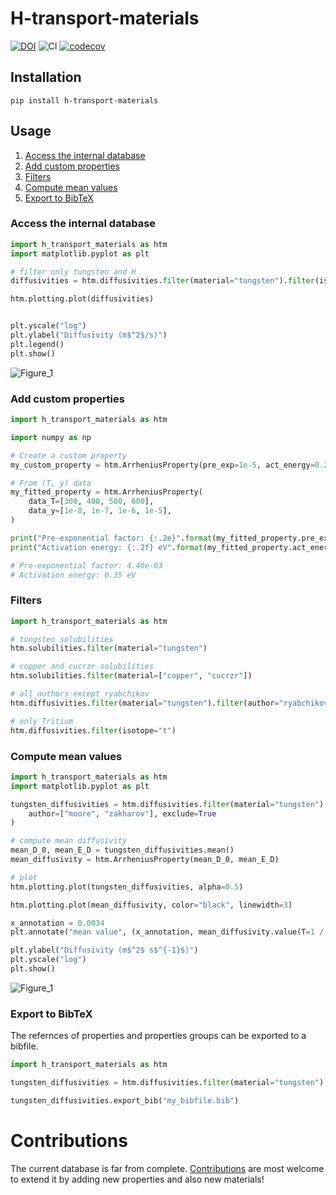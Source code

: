 # H-transport-materials
[![DOI](https://zenodo.org/badge/488195123.svg)](https://zenodo.org/badge/latestdoi/488195123)
![CI](https://github.com/RemDelaporteMathurin/h_transport_materials/actions/workflows/ci.yml/badge.svg)
[![codecov](https://codecov.io/github/RemDelaporteMathurin/h-transport-materials/branch/main/graph/badge.svg?token=zroa7Y8If6)](https://codecov.io/github/RemDelaporteMathurin/h-transport-materials)

## Installation

```
pip install h-transport-materials
```

## Usage

1. [Access the internal database](#access-the-internal-database)  
2. [Add custom properties](#add-custom-properties)  
3. [Filters](#filters)  
4. [Compute mean values](#compute-mean-values)  
5. [Export to BibTeX](#export-to-bibtex)  


### Access the internal database
```python
import h_transport_materials as htm
import matplotlib.pyplot as plt

# filter only tungsten and H
diffusivities = htm.diffusivities.filter(material="tungsten").filter(isotope="h")

htm.plotting.plot(diffusivities)


plt.yscale("log")
plt.ylabel("Diffusivity (m$^2$/s)")
plt.legend()
plt.show()
```
![Figure_1](https://user-images.githubusercontent.com/40028739/169280320-c4d45d9b-7f33-4628-a4fd-72e81be16124.svg)
>
### Add custom properties

```python
import h_transport_materials as htm

import numpy as np

# Create a custom property
my_custom_property = htm.ArrheniusProperty(pre_exp=1e-5, act_energy=0.2)

# From (T, y) data
my_fitted_property = htm.ArrheniusProperty(
    data_T=[300, 400, 500, 600],
    data_y=[1e-8, 1e-7, 1e-6, 1e-5],
)

print("Pre-exponential factor: {:.2e}".format(my_fitted_property.pre_exp))
print("Activation energy: {:.2f} eV".format(my_fitted_property.act_energy))

# Pre-exponential factor: 4.40e-03
# Activation energy: 0.35 eV
```

### Filters

```python
import h_transport_materials as htm

# tungsten solubilities
htm.solubilities.filter(material="tungsten")

# copper and cucrzr solubilities
htm.solubilities.filter(material=["copper", "cucrzr"])

# all_authors_except_ryabchikov
htm.diffusivities.filter(material="tungsten").filter(author="ryabchikov", exclude=True)

# only Tritium
htm.diffusivities.filter(isotope="t")
```

### Compute mean values

```python
import h_transport_materials as htm
import matplotlib.pyplot as plt

tungsten_diffusivities = htm.diffusivities.filter(material="tungsten").filter(
    author=["moore", "zakharov"], exclude=True
)

# compute mean diffusivity
mean_D_0, mean_E_D = tungsten_diffusivities.mean()
mean_diffusivity = htm.ArrheniusProperty(mean_D_0, mean_E_D)

# plot
htm.plotting.plot(tungsten_diffusivities, alpha=0.5)

htm.plotting.plot(mean_diffusivity, color="black", linewidth=3)

x_annotation = 0.0034
plt.annotate("mean value", (x_annotation, mean_diffusivity.value(T=1 / x_annotation)))

plt.ylabel("Diffusivity (m$^2$ s$^{-1}$)")
plt.yscale("log")
plt.show()
```
![Figure_1](https://user-images.githubusercontent.com/40028739/169285178-7cccc183-8ae1-4afe-8e4e-af2d54ac8741.svg)

### Export to BibTeX

The refernces of properties and properties groups can be exported to a bibfile.

```python
import h_transport_materials as htm

tungsten_diffusivities = htm.diffusivities.filter(material="tungsten")

tungsten_diffusivities.export_bib("my_bibfile.bib")

```


# Contributions

The current database is far from complete.
[Contributions](https://github.com/RemDelaporteMathurin/h-transport-materials/issues/new) are most welcome to extend it by adding new properties and also new materials!
